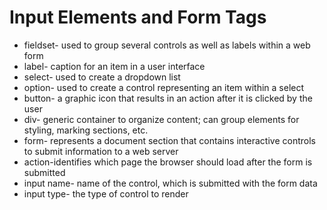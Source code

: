 # Input Elements and Form Tags
* fieldset- used to group several controls as well as labels within a web form
* label- caption for an item in a user interface
* select- used to create a dropdown list
* option- used to create a control representing an item within a select
* button- a graphic icon that results in an action after it is clicked by the user
* div- generic container to organize content; can group elements for styling, marking sections, etc.
* form- represents a document section that contains interactive controls to submit information to a web server
* action-identifies which page the browser should load after the form is submitted
* input name- name of the control, which is submitted with the form data
* input type- the type of control to render

